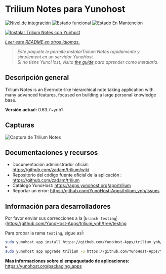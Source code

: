 <!--
Este archivo README esta generado automaticamente<https://github.com/YunoHost/apps/tree/master/tools/readme_generator>
No se debe editar a mano.
-->

# Trilium Notes para Yunohost

[![Nivel de integración](https://dash.yunohost.org/integration/trilium.svg)](https://dash.yunohost.org/appci/app/trilium) ![Estado funcional](https://ci-apps.yunohost.org/ci/badges/trilium.status.svg) ![Estado En Mantención](https://ci-apps.yunohost.org/ci/badges/trilium.maintain.svg)

[![Instalar Trilium Notes con Yunhost](https://install-app.yunohost.org/install-with-yunohost.svg)](https://install-app.yunohost.org/?app=trilium)

*[Leer este README en otros idiomas.](./ALL_README.md)*

> *Este paquete le permite instalarTrilium Notes rapidamente y simplement en un servidor YunoHost.*  
> *Si no tiene YunoHost, visita [the guide](https://yunohost.org/install) para aprender como instalarla.*

## Descripción general

Trilium Notes is an Evernote-like hierarchical note taking application with many advanced features, focused on building a large personal knowledge base.


**Versión actual:** 0.63.7~ynh1

## Capturas

![Captura de Trilium Notes](./doc/screenshots/screenshot.png)

## Documentaciones y recursos

- Documentación administrador oficial: <https://github.com/zadam/trilium/wiki>
- Repositorio del código fuente oficial de la aplicación : <https://github.com/zadam/trilium>
- Catálogo YunoHost: <https://apps.yunohost.org/app/trilium>
- Reportar un error: <https://github.com/YunoHost-Apps/trilium_ynh/issues>

## Información para desarrolladores

Por favor enviar sus correcciones a la [`branch testing`](https://github.com/YunoHost-Apps/trilium_ynh/tree/testing

Para probar la rama `testing`, sigue asÍ:

```bash
sudo yunohost app install https://github.com/YunoHost-Apps/trilium_ynh/tree/testing --debug
o
sudo yunohost app upgrade trilium -u https://github.com/YunoHost-Apps/trilium_ynh/tree/testing --debug
```

**Mas informaciones sobre el empaquetado de aplicaciones:** <https://yunohost.org/packaging_apps>
